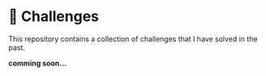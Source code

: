 # 🎯 Challenges

This repository contains a collection of challenges that I have solved in the past.

**comming soon...**
